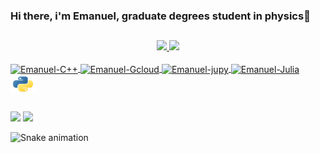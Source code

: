 ### Hi there, i'm Emanuel,  graduate degrees student in physics👋
##
<!--
**emanuelcmt/emanuelcmt** is a ✨ _special_ ✨ repository because its `README.md` (this file) appears on your GitHub profile.

Here are some ideas to get you started:

- 🔭 I’m currently working on ...
- 🌱 I’m currently learning ...
- 👯 I’m looking to collaborate on ...
- 🤔 I’m looking for help with ...
- 💬 Ask me about ...
- 📫 How to reach me: ...
- 😄 Pronouns: ...
- ⚡ Fun fact: ...
-->



<div align="center">
  <a href="https://github.com/rafaballerini">
  <img ="48%" src="https://github-readme-stats.vercel.app/api?username=emanuelcmt&show_icons=true&theme=dark&include_all_commits=true&count_private=true"/>
  <img ="48%" src="https://github-readme-stats.vercel.app/api/top-langs/?username=emanuelcmt&layout=compact&langs_count=7&theme=dark"/>
</div>

<div style="display: inline_block"><br>

  <img align="center" alt="Emanuel-C++" height="30" width="40" src="https://cdn.jsdelivr.net/gh/devicons/devicon/icons/cplusplus/cplusplus-original.svg">
  
  <img align="center" alt="Emanuel-Gcloud" height="30" width="40" src="https://cdn.jsdelivr.net/gh/devicons/devicon/icons/googlecloud/googlecloud-original.svg">
  
  <img align="center" alt="Emanuel-jupy" height="30" width="40" src="https://cdn.jsdelivr.net/gh/devicons/devicon/icons/jupyter/jupyter-original.svg">
  
  <img align="center" alt="Emanuel-Julia" height="30" width="40" src="https://cdn.jsdelivr.net/gh/devicons/devicon/icons/julia/julia-original.svg">
  
 
  <img align="center" alt="Emanuel-Python" height="30" width="40" src="https://raw.githubusercontent.com/devicons/devicon/master/icons/python/python-original.svg">
 
</div>
  
  ##
 
<div> 
 

  <a href = "mailto:emanuelcmt@gmail.com"><img src="https://img.shields.io/badge/-Gmail-%23333?style=for-the-badge&logo=gmail&logoColor=white" target="_blank"></a>
  <a href="https://www.linkedin.com/in/emanuel-caio-moreira-tinoco-487283219/" target="_blank"><img src="https://img.shields.io/badge/-LinkedIn-%230077B5?style=for-the-badge&logo=linkedin&logoColor=white" target="_blank"></a> 
 
  ![Snake animation](https://github.com/emanuelcmt/emanuelcmt/blob/output/github-contribution-grid-snake.svg)
 
</div>
